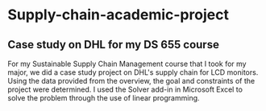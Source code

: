 # Supply-chain-academic-project
## Case study on DHL for my DS 655 course

For my Sustainable Supply Chain Management course that I took for my major, we did a case study project on DHL's supply chain for LCD monitors. Using the data provided from the overview, the goal and constraints of the project were determined. I used the Solver add-in in Microsoft Excel to solve the problem through the use of linear programming.
